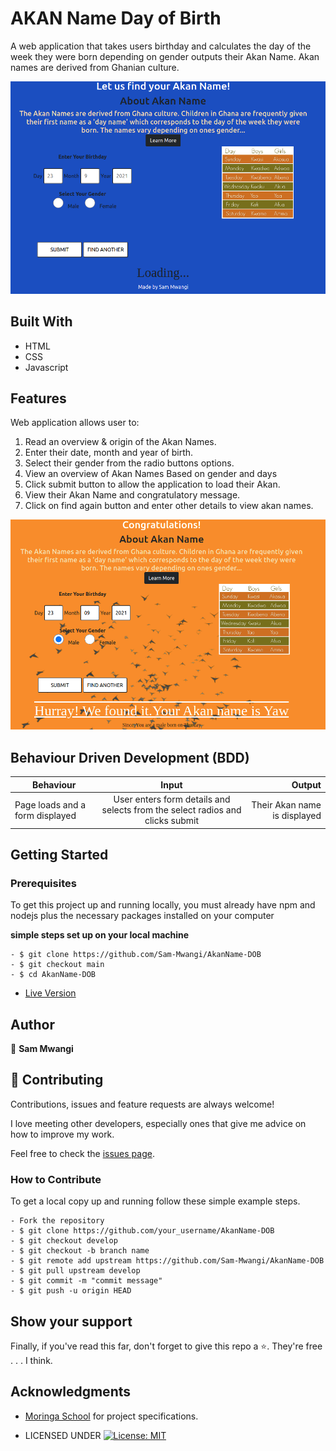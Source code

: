 # AKAN Name Day of Birth
A web application that takes users birthday and calculates the day of the week they were born depending on gender outputs their Akan Name. Akan names are derived from Ghanian culture.

![screenshot](./Screenshot2.png)


## Built With

- HTML
- CSS
- Javascript

## Features


Web application allows user to:

1. Read an overview & origin of the Akan Names.
2. Enter their date, month and year of birth.
3. Select their gender from the radio buttons options.
4. View an overview of Akan Names Based on gender and days
4. Click submit button to allow the application to load their Akan.
5. View their Akan Name and congratulatory message.
6. Click on find again button and enter other details to view akan names.

![screenshot](./Screenshot1.png)


## Behaviour Driven Development (BDD)
|Behaviour 	           |    Input 	                 |       Output          |
|----------------------------------------------|:-----------------------------------:|-----------------------------:|       
|Page loads and  a form displayed                         |   User enters form details  and selects from the select radios   and clicks submit                   |Their Akan name is displayed     |                       |


## Getting Started

### Prerequisites

To get this project up and running locally, you must already have npm and nodejs plus the necessary packages installed on your computer

**simple steps set up on your local machine**

```
- $ git clone https://github.com/Sam-Mwangi/AkanName-DOB
- $ git checkout main
- $ cd AkanName-DOB
```

- [Live Version](https://sam-mwangi.github.io/AkanName-DOB/)

## Author

👤 **Sam Mwangi**

## 🤝 Contributing

Contributions, issues and feature requests are always welcome!

I love meeting other developers, especially ones that give me advice on how to improve my work.

Feel free to check the [issues page](https://github.com/Sam-Mwangi/AkanName-DOB).

### How to Contribute

To get a local copy up and running follow these simple example steps.

```
- Fork the repository
- $ git clone https://github.com/your_username/AkanName-DOB
- $ git checkout develop
- $ git checkout -b branch name
- $ git remote add upstream https://github.com/Sam-Mwangi/AkanName-DOB
- $ git pull upstream develop
- $ git commit -m "commit message"
- $ git push -u origin HEAD
```

## Show your support

Finally, if you've read this far, don't forget to give this repo a ⭐️. They're free . . . I think.

## Acknowledgments

- [Moringa School](https://moringaschool.com/) for project specifications.

* LICENSED UNDER  [![License: MIT](https://img.shields.io/badge/License-MIT-yellow.svg)](license/MIT)
